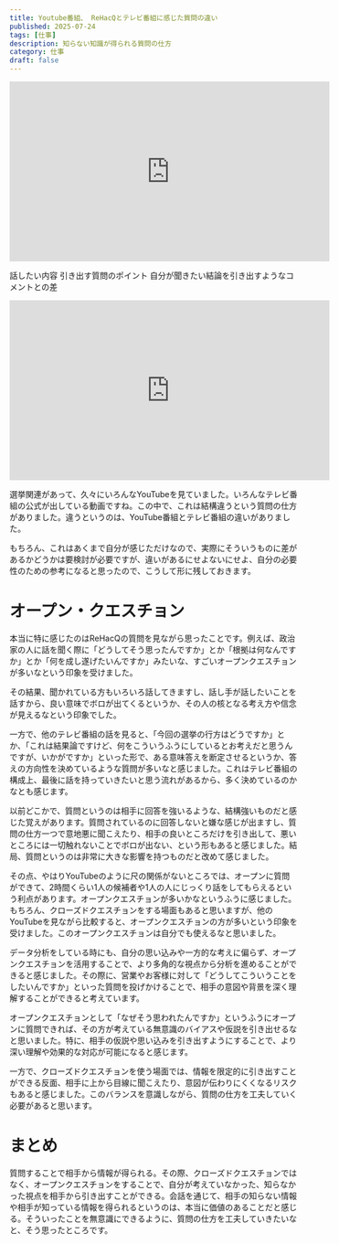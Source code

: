 ```yaml
---
title: Youtube番組、 ReHacQとテレビ番組に感じた質問の違い
published: 2025-07-24
tags: [仕事]
description: 知らない知識が得られる質問の仕方
category: 仕事
draft: false
---
```


<iframe width="560" height="315" src="https://www.youtube.com/embed/videoseries?list=UULFcT7q9LVHjeAaAv_fABkJiQ" title="ReHacQ YouTube Channel" frameborder="0" allow="accelerometer; autoplay; clipboard-write; encrypted-media; gyroscope; picture-in-picture; web-share" allowfullscreen></iframe>

話したい内容
引き出す質問のポイント
自分が聞きたい結論を引き出すようなコメントとの差


<iframe width="560" height="315" src="https://www.youtube.com/embed/CVNumm4jdjI" title="MBS NEWS" frameborder="0" allow="accelerometer; autoplay; clipboard-write; encrypted-media; gyroscope; picture-in-picture; web-share" allowfullscreen></iframe>



選挙関連があって、久々にいろんなYouTubeを見ていました。いろんなテレビ番組の公式が出している動画ですね。この中で、これは結構違うという質問の仕方がありました。違うというのは、YouTube番組とテレビ番組の違いがありました。

もちろん、これはあくまで自分が感じただけなので、実際にそういうものに差があるかどうかは要検討が必要ですが、違いがあるにせよないにせよ、自分の必要性のための参考になると思ったので、こうして形に残しておきます。


# オープン・クエスチョン

本当に特に感じたのはReHacQの質問を見ながら思ったことです。例えば、政治家の人に話を聞く際に「どうしてそう思ったんですか」とか「根拠は何なんですか」とか「何を成し遂げたいんですか」みたいな、すごいオープンクエスチョンが多いなという印象を受けました。

その結果、聞かれている方もいろいろ話してきますし、話し手が話したいことを話すから、良い意味でボロが出てくるというか、その人の核となる考え方や信念が見えるなという印象でした。

一方で、他のテレビ番組の話を見ると、「今回の選挙の行方はどうですか」とか、「これは結果論ですけど、何をこういうふうにしているとお考えだと思うんですが、いかがですか」といった形で、ある意味答えを断定させるというか、答えの方向性を決めているような質問が多いなと感じました。これはテレビ番組の構成上、最後に話を持っていきたいと思う流れがあるから、多く決めているのかなとも感じます。

以前どこかで、質問というのは相手に回答を強いるような、結構強いものだと感じた覚えがあります。質問されているのに回答しないと嫌な感じが出ますし、質問の仕方一つで意地悪に聞こえたり、相手の良いところだけを引き出して、悪いところには一切触れないことでボロが出ない、という形もあると感じました。結局、質問というのは非常に大きな影響を持つものだと改めて感じました。

その点、やはりYouTubeのように尺の関係がないところでは、オープンに質問ができて、2時間くらい1人の候補者や1人の人にじっくり話をしてもらえるという利点があります。オープンクエスチョンが多いかなというふうに感じました。もちろん、クローズドクエスチョンをする場面もあると思いますが、他のYouTubeを見ながら比較すると、オープンクエスチョンの方が多いという印象を受けました。このオープンクエスチョンは自分でも使えるなと思いました。

データ分析をしている時にも、自分の思い込みや一方的な考えに偏らず、オープンクエスチョンを活用することで、より多角的な視点から分析を進めることができると感じました。その際に、営業やお客様に対して「どうしてこういうことをしたいんですか」といった質問を投げかけることで、相手の意図や背景を深く理解することができると考えています。

オープンクエスチョンとして「なぜそう思われたんですか」というふうにオープンに質問できれば、その方が考えている無意識のバイアスや仮説を引き出せるなと思いました。特に、相手の仮説や思い込みを引き出すようにすることで、より深い理解や効果的な対応が可能になると感じます。

一方で、クローズドクエスチョンを使う場面では、情報を限定的に引き出すことができる反面、相手に上から目線に聞こえたり、意図が伝わりにくくなるリスクもあると感じました。このバランスを意識しながら、質問の仕方を工夫していく必要があると思います。

# まとめ

質問することで相手から情報が得られる。その際、クローズドクエスチョンではなく、オープンクエスチョンをすることで、自分が考えていなかった、知らなかった視点を相手から引き出すことができる。会話を通じて、相手の知らない情報や相手が知っている情報を得られるというのは、本当に価値のあることだと感じる。そういったことを無意識にできるように、質問の仕方を工夫していきたいなと、そう思ったところです。
